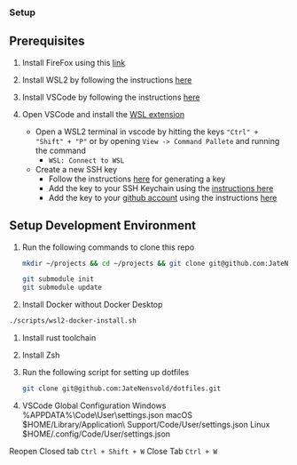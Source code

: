 ### Setup

## Prerequisites

1. Install FireFox using this [link](https://www.mozilla.org/en-US/firefox/new/)

1. Install WSL2 by following the instructions [here](https://learn.microsoft.com/en-us/windows/wsl/install)

1. Install VSCode by following the instructions [here](https://code.visualstudio.com/download)

1. Open VSCode and install the [WSL extension](https://marketplace.visualstudio.com/items?itemName=ms-vscode-remote.remote-wsl)

    - Open a WSL2 terminal in vscode by hitting the keys `"Ctrl" + "Shift" + "P"` or by opening `View -> Command Pallete` and running the command
        - `WSL: Connect to WSL`
    - Create a new SSH key
        - Follow the instructions [here](https://docs.github.com/en/authentication/connecting-to-github-with-ssh/generating-a-new-ssh-key-and-adding-it-to-the-ssh-agent?platform=linux#generating-a-new-ssh-key) for generating a key
        - Add the key to your SSH Keychain using the [instructions here](https://docs.github.com/en/authentication/connecting-to-github-with-ssh/generating-a-new-ssh-key-and-adding-it-to-the-ssh-agent?platform=linux#adding-your-ssh-key-to-the-ssh-agent)
        - Add the key to your [github account](https://github.com/settings/keys) using the instructions [here](https://docs.github.com/en/authentication/connecting-to-github-with-ssh/adding-a-new-ssh-key-to-your-github-account#adding-a-new-ssh-key-to-your-account)

## Setup Development Environment

1. Run the following commands to clone this repo
    ```zsh
    mkdir ~/projects && cd ~/projects && git clone git@github.com:JateNensvold/environment.git

    git submodule init
    git submodule update
    ```

1. Install Docker without Docker Desktop
```zsh
./scripts/wsl2-docker-install.sh
```

1. Install rust toolchain


1. Install Zsh


1. Run the following script for setting up dotfiles
    ```zsh
    git clone git@github.com:JateNensvold/dotfiles.git
    ```


1. VSCode Global Configuration
Windows %APPDATA%\Code\User\settings.json
macOS $HOME/Library/Application\ Support/Code/User/settings.json
Linux $HOME/.config/Code/User/settings.json




Reopen Closed tab
`Ctrl + Shift + W`
Close Tab
`Ctrl + W`

